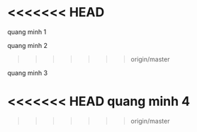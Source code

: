 <<<<<<< HEAD
=======

quang minh 1

quang minh 2








>>>>>>> origin/master

quang minh 3


<<<<<<< HEAD
quang minh 4
=======







>>>>>>> origin/master
